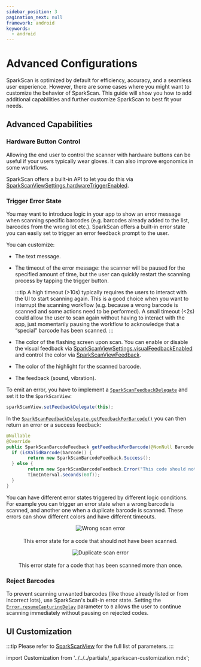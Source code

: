 ```yaml
---
sidebar_position: 3
pagination_next: null
framework: android
keywords:
  - android
---
```


# Advanced Configurations

SparkScan is optimized by default for efficiency, accuracy, and a seamless user experience. However, there are some cases where you might want to customize the behavior of SparkScan. This guide will show you how to add additional capabilities and further customize SparkScan to best fit your needs.

## Advanced Capabilities

### Hardware Button Control

Allowing the end user to control the scanner with hardware buttons can be useful if your users typically wear gloves. It can also improve ergonomics in some workflows.

SparkScan offers a built-in API to let you do this via [SparkScanViewSettings.hardwareTriggerEnabled](https://docs.scandit.com/data-capture-sdk/android/barcode-capture/api/ui/spark-scan-view-settings.html#property-scandit.datacapture.barcode.spark.ui.SparkScanViewSettings.HardwareTriggerEnabled).

### Trigger Error State

You may want to introduce logic in your app to show an error message when scanning specific barcodes (e.g. barcodes already added to the list, barcodes from the wrong lot etc.). SparkScan offers a built-in error state you can easily set to trigger an error feedback prompt to the user.

You can customize:

- The text message.
- The timeout of the error message: the scanner will be paused for the specified amount of time, but the user can quickly restart the scanning process by tapping the trigger button.

    :::tip
    A high timeout (>10s) typically requires the users to interact with the UI to start scanning again. This is a good choice when you want to interrupt the scanning workflow (e.g. because a wrong barcode is scanned and some actions need to be performed). A small timeout (\<2s) could allow the user to scan again without having to interact with the app, just momentarily pausing the workflow to acknowledge that a “special” barcode has been scanned.
    :::
    
- The color of the flashing screen upon scan. You can enable or disable the visual feedback via [SparkScanViewSettings.visualFeedbackEnabled](https://docs.scandit.com/data-capture-sdk/android/barcode-capture/api/ui/spark-scan-view-settings.html#property-scandit.datacapture.barcode.spark.ui.SparkScanViewSettings.VisualFeedbackEnabled) and control the color via [SparkScanViewFeedback](https://docs.scandit.com/data-capture-sdk/android/barcode-capture/api/ui/spark-scan-view-feedback.html#class-scandit.datacapture.barcode.spark.ui.SparkScanViewFeedback).
- The color of the highlight for the scanned barcode.
- The feedback (sound, vibration).

To emit an error, you have to implement a [`SparkScanFeedbackDelegate`](https://docs.scandit.com/data-capture-sdk/android/barcode-capture/api/spark-scan-feedback-delegate.html#interface-scandit.datacapture.barcode.spark.feedback.ISparkScanFeedbackDelegate) and set it to the `SparkScanView`:

```java
sparkScanView.setFeedbackDelegate(this);
```

In the [`SparkScanFeedbackDelegate.getFeedbackForBarcode()`](https://docs.scandit.com/data-capture-sdk/android/barcode-capture/api/spark-scan-feedback-delegate.html#method-scandit.datacapture.barcode.spark.feedback.ISparkScanFeedbackDelegate.GetFeedbackForBarcode) you can then return an error or a success feedback:

```java
@Nullable
@Override
public SparkScanBarcodeFeedback getFeedbackForBarcode(@NonNull Barcode barcode) {
  if (isValidBarcode(barcode)) {
        return new SparkScanBarcodeFeedback.Success();
  } else {
        return new SparkScanBarcodeFeedback.Error("This code should not have been scanned",
        TimeInterval.seconds(60f));
  }
}
```


You can have different error states triggered by different logic conditions. For example you can trigger an error state when a wrong barcode is scanned, and another one when a duplicate barcode is scanned. These errors can show different colors and have different timeouts.

<p align="center">
  <img src="/img/sparkscan/error-wrong.png" alt="Wrong scan error" /><br></br>This error state for a code that should not have been scanned.
</p>

<p align="center">
  <img src="/img/sparkscan/error-duplicate.png" alt="Duplicate scan error" /><br></br>This error state for a code that has been scanned more than once.
</p>

### Reject Barcodes

To prevent scanning unwanted barcodes (like those already listed or from incorrect lots), use SparkScan's built-in error state. Setting the [`Error.resumeCapturingDelay`](https://docs.scandit.com/data-capture-sdk/android/barcode-capture/api/ui/spark-scan-barcode-feedback.html#property-scandit.datacapture.barcode.spark.feedback.Error.ResumeCapturingDelay) parameter to `0` allows the user to continue scanning immediately without pausing on rejected codes.

## UI Customization

:::tip
Please refer to [SparkScanView](https://docs.scandit.com/data-capture-sdk/android/barcode-capture/api/ui/spark-scan-view.html#class-scandit.datacapture.barcode.spark.ui.SparkScanView) for the full list of parameters.
:::

import Customization from '../../../partials/_sparkscan-customization.mdx';

<Customization/>